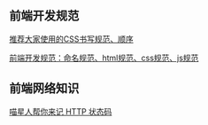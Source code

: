 ## 前端开发规范

[推荐大家使用的CSS书写规范、顺序](http://www.shejidaren.com/css-written-specifications.html)

[前端开发规范：命名规范、html规范、css规范、js规范](http://cherryblog.site/developing-guideline.html#more)



## 前端网络知识

[喵星人帮你来记 HTTP 状态码](https://mp.weixin.qq.com/s/8-9Xy8EpU43QgduXUu29zA)

